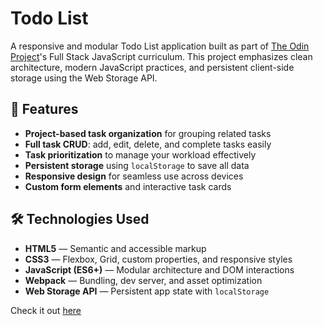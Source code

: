# Todo List

A responsive and modular Todo List application built as part of [The Odin Project](https://www.theodinproject.com/)'s Full Stack JavaScript curriculum. This project emphasizes clean architecture, modern JavaScript practices, and persistent client-side storage using the Web Storage API.

## 🔧 Features

- **Project-based task organization** for grouping related tasks
- **Full task CRUD**: add, edit, delete, and complete tasks easily
- **Task prioritization** to manage your workload effectively
- **Persistent storage** using `localStorage` to save all data
- **Responsive design** for seamless use across devices
- **Custom form elements** and interactive task cards

## 🛠️ Technologies Used

- **HTML5** — Semantic and accessible markup
- **CSS3** — Flexbox, Grid, custom properties, and responsive styles
- **JavaScript (ES6+)** — Modular architecture and DOM interactions
- **Webpack** — Bundling, dev server, and asset optimization
- **Web Storage API** — Persistent app state with `localStorage`

Check it out [here](https://yamen-m.github.io/todo-list/)